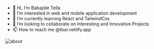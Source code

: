 - 👋 Hi, I’m Babajide Tella
- 👀 I’m interested in web and mobile application development
- 🌱 I’m currently learning React and TailwindCss
- 💞️ I’m looking to collaborate on Interesting and Innovative Projects
- 📫 How to reach me @tbar.netlify.app

![about](https://github.com/aappy01/aappy01/assets/127453154/6837c333-a32d-4470-97f5-3f578e6f691c)

